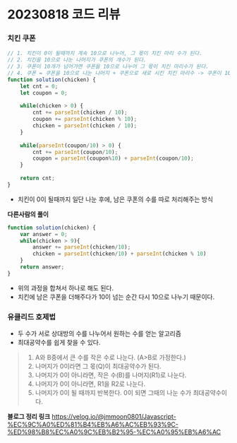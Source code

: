 20230818 코드 리뷰
============================
### 치킨 쿠폰

```jsx
// 1. 치킨이 0이 될때까지 계속 10으로 나누어, 그 몫이 치킨 마리 수가 된다.
// 2. 치킨을 10으로 나눈 나머지가 쿠폰의 개수가 된다. 
// 3. 쿠폰이 10개가 넘어가면 쿠폰을 10으로 나누어 그 몫이 치킨 마리수가 된다.
// 4. 쿠폰 = 쿠폰을 10으로 나눈 나머지 + 쿠폰으로 새로 시킨 치킨 마리수 -> 쿠폰이 10 미만일때까지 while문을 돈다.
function solution(chicken) {
    let cnt = 0;
    let coupon = 0;
    
    while(chicken > 0) {
        cnt += parseInt(chicken / 10);
        coupon += parseInt(chicken % 10);
        chicken = parseInt(chicken / 10);
    }
    
    while(parseInt(coupon/10) > 0) {
        cnt += parseInt(coupon/10);
        coupon = parseInt(coupon%10) + parseInt(coupon/10);
    } 
    
    return cnt;
}
```
- 치킨이 0이 될때까지 일단 나눈 후에, 남은 쿠폰의 수를 따로 처리해주는 방식

**다른사람의 풀이**
```js
function solution(chicken) {
    var answer = 0;
    while(chicken > 9){
        answer += parseInt(chicken/10);
        chicken = parseInt(chicken/10) + parseInt(chicken % 10)
    }
    return answer;
}
```

- 위의 과정을 합쳐서 하나로 해도 된다.
- 치킨에 남은 쿠폰을 더해주다가 10이 넘는 순간 다시 10으로 나누기 때문이다.


### 유클리드 호제법
- 두 수가 서로 상대방의 수를 나누어서 원하는 수를 얻는 알고리즘
- 최대공약수를 쉽게 찾을 수 있다.

> 1. A와 B중에서 큰 수를 작은 수로 나눈다. (A>B로 가정한다.)
> 2. 나머지가 0이라면 그 몫(Q)이 최대공약수가 된다.
> 3. 나머지가 0이 아니라면, 작은 수(B)를 나머지(R1)로 나눈다.
> 4. 나머지가 0이 아니라면, R1을 R2로 나눈다.
> 5. 나머지가 0이 될 때까지 반복한다. 0이 되면 그때의 나눈 수가 최대공약수이다.

**블로그 정리 링크**
https://velog.io/@jmmoon0801/Javascript-%EC%9C%A0%ED%81%B4%EB%A6%AC%EB%93%9C-%ED%98%B8%EC%A0%9C%EB%B2%95-%EC%A0%95%EB%A6%AC